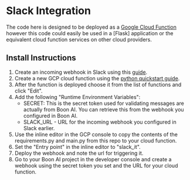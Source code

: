 # Slack Integration

The code here is designed to be deployed as a [Google Cloud Function](https://cloud.google.com/functions) 
however this code could easily be used in a [Flask] application or the equivalent cloud 
function services on other cloud providers.

## Install Instructions

1. Create an incoming webhook in Slack using this [guide](https://api.slack.com/messaging/webhooks#getting_started).
1. Create a new GCP cloud function using the [python quickstart guide](https://cloud.google.com/functions/docs/quickstart-python).
1. After the function is deployed choose it from the list of functions and click "Edit".
1. Add the following "Runtime Environment Variables":
    - SECRET: This is the secret token used for validating messages are actually from Boon AI. You can retrieve this from 
    the webhook you configured in Boon AI.
    - SLACK_URL - URL for the incoming webhook you configured in Slack earlier.
1. Use the inline editor in the GCP console to copy the contents of the requirements.py and main.py from this repo to your cloud function.
1. Set the "Entry point" in the inline editor to "slack_it".
1. Deploy the webhook and note the url for triggering it.
1. Go to your Boon AI project in the developer console and create a webhook using the secret token you set and the URL for your
cloud function.
